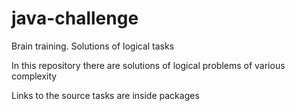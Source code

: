 # java-challenge

Brain training. Solutions of logical tasks 

In this repository there are solutions of logical problems of various complexity

Links to the source tasks are inside packages
